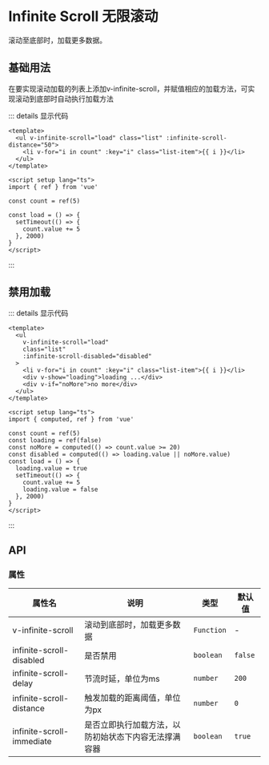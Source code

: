 <script setup>
import basic from '../examples/infinite-scroll/basic.vue'
import disable from '../examples/infinite-scroll/disable.vue'

</script>

# Infinite Scroll 无限滚动

滚动至底部时，加载更多数据。

## 基础用法

在要实现滚动加载的列表上添加v-infinite-scroll，并赋值相应的加载方法，可实现滚动到底部时自动执行加载方法

<basic></basic>

::: details 显示代码

```vue
<template>
  <ul v-infinite-scroll="load" class="list" :infinite-scroll-distance="50">
    <li v-for="i in count" :key="i" class="list-item">{{ i }}</li>
  </ul>
</template>

<script setup lang="ts">
import { ref } from 'vue'

const count = ref(5)

const load = () => {
  setTimeout(() => {
    count.value += 5
  }, 2000)
}
</script>
```

:::

## 禁用加载

<disable></disable>

::: details 显示代码

```vue
<template>
  <ul
    v-infinite-scroll="load"
    class="list"
    :infinite-scroll-disabled="disabled"
  >
    <li v-for="i in count" :key="i" class="list-item">{{ i }}</li>
    <div v-show="loading">loading ...</div>
    <div v-if="noMore">no more</div>
  </ul>
</template>

<script setup lang="ts">
import { computed, ref } from 'vue'

const count = ref(5)
const loading = ref(false)
const noMore = computed(() => count.value >= 20)
const disabled = computed(() => loading.value || noMore.value)
const load = () => {
  loading.value = true
  setTimeout(() => {
    count.value += 5
    loading.value = false
  }, 2000)
}
</script>
```

:::

## API

### 属性

| 属性名                    | 说明                                                 | 类型       | 默认值   |
| ------------------------- | ---------------------------------------------------- | ---------- | -------- |
| v-infinite-scroll         | 滚动到底部时，加载更多数据                           | `Function` | -        |
| infinite-scroll-disabled  | 是否禁用                                             | `boolean`  | `false ` |
| infinite-scroll-delay     | 节流时延，单位为ms                                   | `number`   | `200`    |
| infinite-scroll-distance  | 触发加载的距离阈值，单位为px                         | `number`   | `0`      |
| infinite-scroll-immediate | 是否立即执行加载方法，以防初始状态下内容无法撑满容器 | `boolean`  | `true`   |
